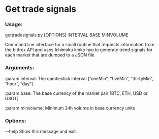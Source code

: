 # Get trade signals

### Usage: 
gettradesignals.py [OPTIONS] INTERVAL BASE MINVOLUME

  Command line interface for a small routine that requests information from the bittrex API and uses
  Ichimoku kinko hyo to generate trend signals for each market that are dumped to a JSON
  file

### Arguments:
  :param interval: The candlestick interval [“oneMin”, “fiveMin”,
  “thirtyMin”, “hour”, “day”]

  :param base: The base currency of the market pair [BTC, ETH, USD or USDT]

  :param minvolume: Minimum 24h volume in base currency units

### Options:
  --help  Show this message and exit.
